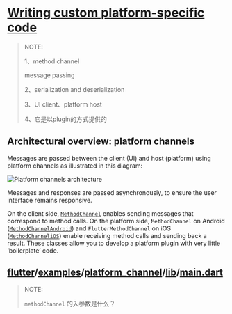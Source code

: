 # [Writing custom platform-specific code](https://docs.flutter.dev/development/platform-integration/platform-channels)

> NOTE:
>
> 1、method channel
>
> message passing
>
> 2、serialization and deserialization
>
> 3、UI  client、platform host
>
> 4、它是以plugin的方式提供的

## Architectural overview: platform channels

Messages are passed between the client (UI) and host (platform) using platform channels as illustrated in this diagram:

![Platform channels architecture](https://docs.flutter.dev/assets/images/docs/PlatformChannels.png)

Messages and responses are passed asynchronously, to ensure the user interface remains responsive.

On the client side, [`MethodChannel`](https://api.flutter.dev/flutter/services/MethodChannel-class.html) enables sending messages that correspond to method calls. On the platform side, `MethodChannel` on Android ([`MethodChannelAndroid`](https://api.flutter.dev/javadoc/io/flutter/plugin/common/MethodChannel.html)) and `FlutterMethodChannel` on iOS ([`MethodChanneliOS`](https://api.flutter.dev/objcdoc/Classes/FlutterMethodChannel.html)) enable receiving method calls and sending back a result. These classes allow you to develop a platform plugin with very little ‘boilerplate’ code.





## [flutter](https://github.com/flutter/flutter)/[examples](https://github.com/flutter/flutter/tree/master/examples)/[platform_channel](https://github.com/flutter/flutter/tree/master/examples/platform_channel)/[lib](https://github.com/flutter/flutter/tree/master/examples/platform_channel/lib)/[**main.dart**](https://github.com/flutter/flutter/blob/master/examples/platform_channel/lib/main.dart)

> NOTE:
>
> `methodChannel` 的入参数是什么？

